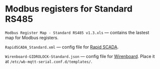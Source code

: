 # Modbus registers for Standard RS485
``Modbus Register Map - Standard RS485 v1.3.xls`` — contains the lastest map for Modbus registers.

``RapidSCADA_Standard.xml`` — config file for [Rapid SCADA](https://rapidscada.org/).

``Wirenboard-GIDROLOCK-Standard.json`` — config file for [Wirenboard](https://wirenboard.com/). Place it at ``/etc/wb-mqtt-serial.conf.d/templates/``.